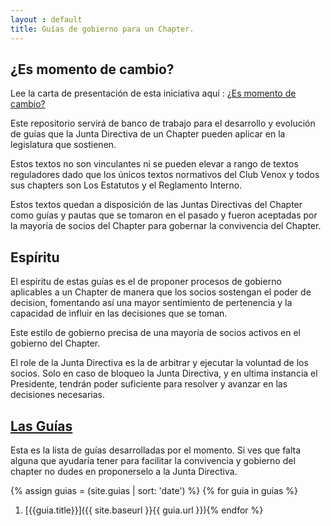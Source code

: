 ```yaml
---
layout : default
title: Guías de gobierno para un Chapter.
---
```


## ¿Es momento de cambio?

Lee la carta de presentación de esta iniciativa aquí : [¿Es momento de cambio?](README.md)

Este repositorio servirá de banco de trabajo para el desarrollo y evolución de guías que la Junta Directiva de un Chapter pueden aplicar en la legislatura que sostienen.

Estos textos no son vinculantes ni se pueden elevar a rango de textos reguladores dado que los únicos textos normativos del Club Venox y todos sus chapters son Los Estatutos y el Reglamento Interno.

Estos textos quedan a disposición de las Juntas Directivas del Chapter como guías y pautas que se tomaron en el pasado y fueron aceptadas por la mayoría de socios del Chapter para gobernar la convivencia del Chapter.

## Espíritu

El espíritu de estas guías es el de proponer procesos de gobierno aplicables a un Chapter de manera que los socios sostengan el poder de decision, fomentando así una mayor sentimiento de pertenencia y la capacidad de influir en las decisiones que se toman.

Este estilo de gobierno precisa de una mayoría de socios activos en el gobierno del Chapter.

El role de la Junta Directiva es la de arbitrar y ejecutar la voluntad de los socios.
Solo en caso de bloqueo la Junta Directiva, y en ultima instancia el Presidente, tendrán poder suficiente para resolver y avanzar en las decisiones necesarias.

## [Las Guías](guias.html)

Esta es la lista de guías desarrolladas por el momento.
Si ves que falta alguna que ayudaría tener para facilitar la convivencia y gobierno del chapter no dudes en proponerselo a la Junta Directiva.

{% assign guias = (site.guias | sort: 'date') %}
{% for guia in guias %}
1. [{{guia.title}}]({{ site.baseurl }}{{ guia.url }}){% endfor %}
